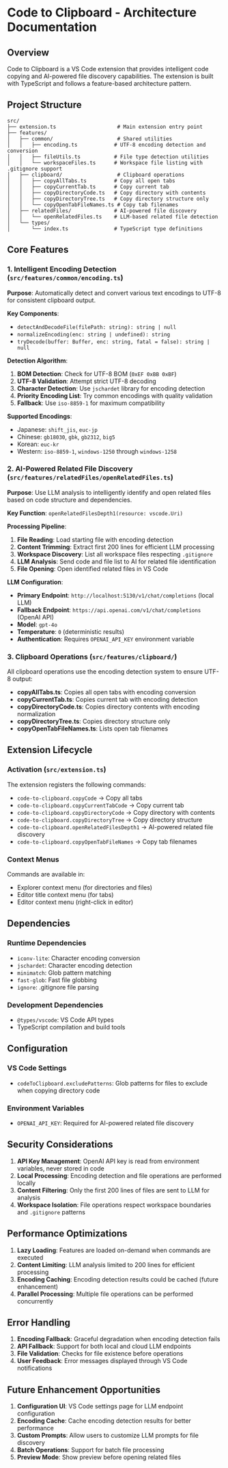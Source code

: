 # Code to Clipboard - Architecture Documentation

## Overview

Code to Clipboard is a VS Code extension that provides intelligent code copying and AI-powered file discovery capabilities. The extension is built with TypeScript and follows a feature-based architecture pattern.

## Project Structure

```text
src/
├── extension.ts                    # Main extension entry point
├── features/
│   ├── common/                     # Shared utilities
│   │   ├── encoding.ts            # UTF-8 encoding detection and conversion
│   │   ├── fileUtils.ts           # File type detection utilities
│   │   └── workspaceFiles.ts      # Workspace file listing with .gitignore support
│   ├── clipboard/                  # Clipboard operations
│   │   ├── copyAllTabs.ts         # Copy all open tabs
│   │   ├── copyCurrentTab.ts      # Copy current tab
│   │   ├── copyDirectoryCode.ts   # Copy directory with contents
│   │   ├── copyDirectoryTree.ts   # Copy directory structure only
│   │   └── copyOpenTabFileNames.ts # Copy tab filenames
│   ├── relatedFiles/              # AI-powered file discovery
│   │   └── openRelatedFiles.ts    # LLM-based related file detection
│   └── types/
│       └── index.ts               # TypeScript type definitions
```

## Core Features

### 1. Intelligent Encoding Detection (`src/features/common/encoding.ts`)

**Purpose**: Automatically detect and convert various text encodings to UTF-8 for consistent clipboard output.

**Key Components**:

- `detectAndDecodeFile(filePath: string): string | null`
- `normalizeEncoding(enc: string | undefined): string`
- `tryDecode(buffer: Buffer, enc: string, fatal = false): string | null`

**Detection Algorithm**:

1. **BOM Detection**: Check for UTF-8 BOM (`0xEF 0xBB 0xBF`)
2. **UTF-8 Validation**: Attempt strict UTF-8 decoding
3. **Character Detection**: Use `jschardet` library for encoding detection
4. **Priority Encoding List**: Try common encodings with quality validation
5. **Fallback**: Use `iso-8859-1` for maximum compatibility

**Supported Encodings**:

- Japanese: `shift_jis`, `euc-jp`
- Chinese: `gb18030`, `gbk`, `gb2312`, `big5`
- Korean: `euc-kr`
- Western: `iso-8859-1`, `windows-1250` through `windows-1258`

### 2. AI-Powered Related File Discovery (`src/features/relatedFiles/openRelatedFiles.ts`)

**Purpose**: Use LLM analysis to intelligently identify and open related files based on code structure and dependencies.

**Key Function**: `openRelatedFilesDepth1(resource: vscode.Uri)`

**Processing Pipeline**:

1. **File Reading**: Load starting file with encoding detection
2. **Content Trimming**: Extract first 200 lines for efficient LLM processing
3. **Workspace Discovery**: List all workspace files respecting `.gitignore`
4. **LLM Analysis**: Send code and file list to AI for related file identification
5. **File Opening**: Open identified related files in VS Code

**LLM Configuration**:

- **Primary Endpoint**: `http://localhost:5130/v1/chat/completions` (local LLM)
- **Fallback Endpoint**: `https://api.openai.com/v1/chat/completions` (OpenAI API)
- **Model**: `gpt-4o`
- **Temperature**: `0` (deterministic results)
- **Authentication**: Requires `OPENAI_API_KEY` environment variable

### 3. Clipboard Operations (`src/features/clipboard/`)

All clipboard operations use the encoding detection system to ensure UTF-8 output:

- **copyAllTabs.ts**: Copies all open tabs with encoding conversion
- **copyCurrentTab.ts**: Copies current tab with encoding detection
- **copyDirectoryCode.ts**: Copies directory contents with encoding normalization
- **copyDirectoryTree.ts**: Copies directory structure only
- **copyOpenTabFileNames.ts**: Lists open tab filenames

## Extension Lifecycle

### Activation (`src/extension.ts`)

The extension registers the following commands:

- `code-to-clipboard.copyCode` → Copy all tabs
- `code-to-clipboard.copyCurrentTabCode` → Copy current tab
- `code-to-clipboard.copyDirectoryCode` → Copy directory with contents
- `code-to-clipboard.copyDirectoryTree` → Copy directory structure
- `code-to-clipboard.openRelatedFilesDepth1` → AI-powered related file discovery
- `code-to-clipboard.copyOpenTabFileNames` → Copy tab filenames

### Context Menus

Commands are available in:

- Explorer context menu (for directories and files)
- Editor title context menu (for tabs)
- Editor context menu (right-click in editor)

## Dependencies

### Runtime Dependencies

- `iconv-lite`: Character encoding conversion
- `jschardet`: Character encoding detection
- `minimatch`: Glob pattern matching
- `fast-glob`: Fast file globbing
- `ignore`: .gitignore file parsing

### Development Dependencies

- `@types/vscode`: VS Code API types
- TypeScript compilation and build tools

## Configuration

### VS Code Settings

- `codeToClipboard.excludePatterns`: Glob patterns for files to exclude when copying directory code

### Environment Variables

- `OPENAI_API_KEY`: Required for AI-powered related file discovery

## Security Considerations

1. **API Key Management**: OpenAI API key is read from environment variables, never stored in code
2. **Local Processing**: Encoding detection and file operations are performed locally
3. **Content Filtering**: Only the first 200 lines of files are sent to LLM for analysis
4. **Workspace Isolation**: File operations respect workspace boundaries and `.gitignore` patterns

## Performance Optimizations

1. **Lazy Loading**: Features are loaded on-demand when commands are executed
2. **Content Limiting**: LLM analysis limited to 200 lines for efficient processing
3. **Encoding Caching**: Encoding detection results could be cached (future enhancement)
4. **Parallel Processing**: Multiple file operations can be performed concurrently

## Error Handling

1. **Encoding Fallback**: Graceful degradation when encoding detection fails
2. **API Fallback**: Support for both local and cloud LLM endpoints
3. **File Validation**: Checks for file existence before operations
4. **User Feedback**: Error messages displayed through VS Code notifications

## Future Enhancement Opportunities

1. **Configuration UI**: VS Code settings page for LLM endpoint configuration
2. **Encoding Cache**: Cache encoding detection results for better performance
3. **Custom Prompts**: Allow users to customize LLM prompts for file discovery
4. **Batch Operations**: Support for batch file processing
5. **Preview Mode**: Show preview before opening related files
